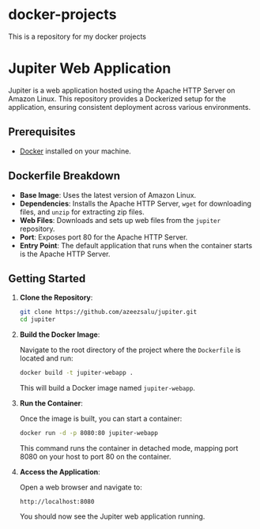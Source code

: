 # docker-projects
This is a repository for my docker projects

# Jupiter Web Application

Jupiter is a web application hosted using the Apache HTTP Server on Amazon Linux. This repository provides a Dockerized setup for the application, ensuring consistent deployment across various environments.

## Prerequisites

- [Docker](https://www.docker.com/get-started) installed on your machine.

## Dockerfile Breakdown

- **Base Image**: Uses the latest version of Amazon Linux.
- **Dependencies**: Installs the Apache HTTP Server, `wget` for downloading files, and `unzip` for extracting zip files.
- **Web Files**: Downloads and sets up web files from the `jupiter` repository.
- **Port**: Exposes port 80 for the Apache HTTP Server.
- **Entry Point**: The default application that runs when the container starts is the Apache HTTP Server.

## Getting Started

1. **Clone the Repository**:

   ```bash
   git clone https://github.com/azeezsalu/jupiter.git
   cd jupiter
   ```

2. **Build the Docker Image**:

   Navigate to the root directory of the project where the `Dockerfile` is located and run:

   ```bash
   docker build -t jupiter-webapp .
   ```

   This will build a Docker image named `jupiter-webapp`.

3. **Run the Container**:

   Once the image is built, you can start a container:

   ```bash
   docker run -d -p 8080:80 jupiter-webapp
   ```

   This command runs the container in detached mode, mapping port 8080 on your host to port 80 on the container.

4. **Access the Application**:

   Open a web browser and navigate to:

   ```
   http://localhost:8080
   ```

   You should now see the Jupiter web application running.
